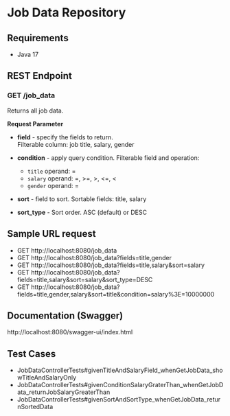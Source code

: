 # Job Data Repository

## Requirements
- Java 17

## REST Endpoint
### GET /job_data 
Returns all job data.

__Request Parameter__
- __field__ - specify the fields to return.      
    Filterable column: job title, salary, gender

- __condition__ - apply query condition. Filterable field and operation:
    - `title` operand: =
    - `salary` operand: =, >=, >, <=, <
    - `gender` operand: =
- __sort__ - field to sort. Sortable fields: title, salary
- __sort_type__ - Sort order. ASC (default) or DESC

## Sample URL request
- GET http://localhost:8080/job_data
- GET http://localhost:8080/job_data?fields=title,gender  
- GET http://localhost:8080/job_data?fields=title,salary&sort=salary  
- GET http://localhost:8080/job_data?fields=title,salary&sort=salary&sort_type=DESC
- GET http://localhost:8080/job_data?fields=title,gender,salary&sort=title&condition=salary%3E=10000000

## Documentation (Swagger)
http://localhost:8080/swagger-ui/index.html

## Test Cases
- JobDataControllerTests#givenTitleAndSalaryField_whenGetJobData_showTitleAndSalaryOnly
- JobDataControllerTests#givenConditionSalaryGraterThan_whenGetJobData_returnJobSalaryGreaterThan
- JobDataControllerTests#givenSortAndSortType_whenGetJobData_returnSortedData
